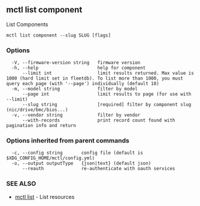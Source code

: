 [Auto generated by spf13/cobra]: <>

## mctl list component

List Components

```
mctl list component --slug SLUG [flags]
```

### Options

```
  -V, --firmware-version string   firmware version
  -h, --help                      help for component
      --limit int                 limit results returned. Max value is 1000 (hard limit set in fleetdb). To list more than 1000, you must query each page (with '--page') individually (default 10)
  -m, --model string              filter by model
      --page int                  limit results to page (for use with --limit)
      --slug string               [required] filter by component slug (nic/drive/bmc/bios...)
  -v, --vendor string             filter by vendor
      --with-records              print record count found with pagination info and return
```

### Options inherited from parent commands

```
  -c, --config string       config file (default is $XDG_CONFIG_HOME/mctl/config.yml)
  -o, --output outputType   {json|text} (default json)
      --reauth              re-authenticate with oauth services
```

### SEE ALSO

* [mctl list](mctl_list.md)	 - List resources

